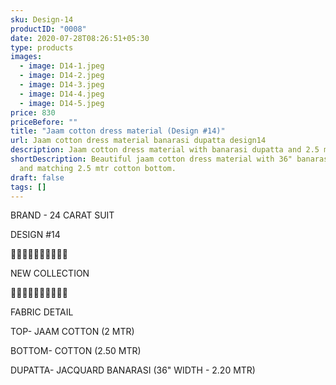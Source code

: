 ```yaml
---
sku: Design-14
productID: "0008"
date: 2020-07-28T08:26:51+05:30
type: products
images:
  - image: D14-1.jpeg
  - image: D14-2.jpeg
  - image: D14-3.jpeg
  - image: D14-4.jpeg
  - image: D14-5.jpeg
price: 830
priceBefore: ""
title: "Jaam cotton dress material (Design #14)"
url: Jaam cotton dress material banarasi dupatta design14
description: Jaam cotton dress material with banarasi dupatta and 2.5 mtr bottom
shortDescription: Beautiful jaam cotton dress material with 36" banarasi dupatta
  and matching 2.5 mtr cotton bottom.
draft: false
tags: []
---
```

BRAND - 24 CARAT SUIT

DESIGN #14

💐💐💐💐💐💐💐💐💐💐

NEW COLLECTION

🌷🌷🌷🌷🌷🌷🌷🌷🌷🌷

FABRIC DETAIL

TOP- JAAM COTTON (2 MTR)

BOTTOM- COTTON (2.50 MTR)

DUPATTA- JACQUARD BANARASI (36" WIDTH - 2.20 MTR)